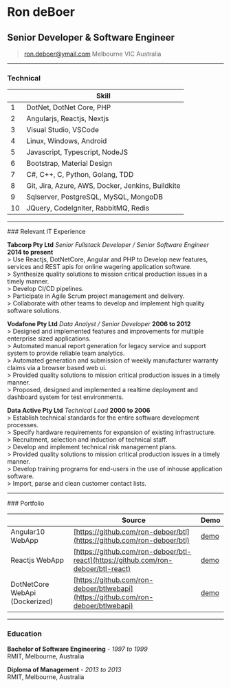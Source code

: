 # Ron deBoer
## Senior Developer & Software Engineer

> [ron.deboer@ymail.com](mailto:ron.deboer@ymail.com)
>      Melbourne VIC Australia

------

### Technical

|    | Skill                                                   |
|----|---------------------------------------------------------|
| 1  | DotNet, DotNet Core, PHP                                |
| 2  | Angularjs, Reactjs, Nextjs                              |
| 3  | Visual Studio, VSCode                                   |
| 4  | Linux, Windows, Android                                 |
| 5  | Javascript, Typescript, NodeJS                          |
| 6  | Bootstrap, Material Design                              |
| 7  | C#, C++, C, Python, Golang, TDD                         |
| 8  | Git, Jira, Azure, AWS, Docker, Jenkins, Buildkite       |
| 9  | Sqlserver, PostgreSQL, MySQL, MongoDB                   |
| 10 | JQuery, CodeIgniter, RabbitMQ, Redis                    |

------
<div style="page-break-after: always"></div>
### Relevant IT Experience

**Tabcorp Pty Ltd** *Senior Fullstack Developer / Senior Software Engineer* __2014 to present__ \
	> Use Reactjs, DotNetCore, Angular and PHP to Develop new features, services and REST apis for online wagering application software. \
	> Synthesize quality solutions to mission critical production issues in a timely manner. \
	> Develop CI/CD pipelines. \
	> Participate in Agile Scrum project management and delivery. \
	> Collaborate with other teams to develop and implement high quality software solutions. 
	
**Vodafone Pty Ltd** *Data Analyst / Senior Developer* __2006 to 2012__ \
	> Designed and implemented features and improvements for multiple enterprise sized applications. \
	> Automated manual report generation for legacy service and support system to provide reliable team analytics. \
	> Automated generation and submission of weekly manufacturer warranty claims via a browser based web ui. \
	> Provided quality solutions to mission critical production issues in a timely manner. \
	> Proposed, designed and implemented a realtime deployment and dashboard system for test environments. 
	
**Data Active Pty Ltd** *Technical Lead* __2000 to 2006__ \
	> Establish technical standards for the entire software development processes. \
	> Specify hardware requirements for expansion of existing infrastructure. \
	> Recruitment, selection and induction of technical staff. \
	> Develop and implement technical risk management plans. \
	> Provided quality solutions to mission critical production issues in a timely manner. \
	> Develop training programs for end-users in the use of inhouse application software. \
	> Import, parse and clean customer contact lists.

------
<div style="page-break-after: always"></div>
### Portfolio

|                                 | Source                                  |  Demo
|---------------------------------|-----------------------------------------|-------------------------------------------|
| Angular10 WebApp               | [https://github.com/ron-deboer/btl](https://github.com/ron-deboer/btl)       | [demo](https://ron-deboer.github.io/btl)          |
| Reactjs WebApp  | [https://github.com/ron-deboer/btl-react](https://github.com/ron-deboer/btl-react)    | [demo](https://ron-deboer.github.io/btl-react)      |
| DotNetCore WebApi (Dockerized)  | [https://github.com/ron-deboer/btlwebapi](https://github.com/ron-deboer/btlwebapi)    |  [demo](http://45.79.236.39/)                                         |

------

### Education

**Bachelor of Software Engineering** - *1997 to 1999* \
	RMIT, Melbourne, Australia
	
**Diploma of Management** - *2013 to 2013* \
	RMIT, Melbourne, Australia
